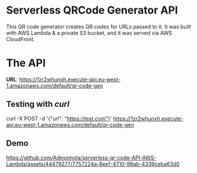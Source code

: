 # Serverless QRCode Generator API

This QR code generator creates QR codes for URLs passed to it. It was built with AWS Lambda & a private S3 bucket, and it was served via AWS CloudFront.

# The API

**URL**: https://1zr2whunxh.execute-api.eu-west-1.amazonaws.com/default/qr-code-gen

## Testing with _curl_

curl -X POST -d '{"url": "https://test.com"}' https://1zr2whunxh.execute-api.eu-west-1.amazonaws.com/default/qr-code-gen

## Demo

https://github.com/Adeyomola/serverless-qr-code-API-AWS-Lambda/assets/44479277/7757224a-8ee1-4710-98ab-4339ceba63d0

